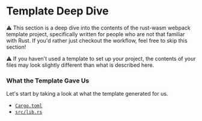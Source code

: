 # Template Deep Dive

⚠️ This section is a deep dive into the contents of the rust-wasm webpack template project,
specifically written for people who are not that familiar with Rust. If you'd rather just
checkout the workflow, feel free to skip this section!

⚠️ If you haven't used a template to set up your project, the contents of your files
may look slightly different than what is described here.

### What the Template Gave Us

Let's start by taking a look at what the template generated for us. 

- [`Cargo.toml`](./cargo-toml.html)
- [`src/lib.rs`](./src-lib-rs.html)
